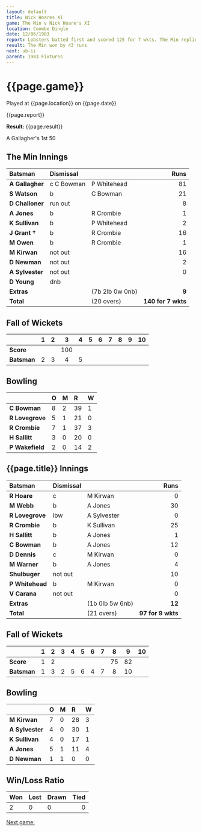 ```yaml
---
layout: default
title: Nick Hoares XI
game: The Min v Nick Hoare's XI
location: Coombe Dingle
date: 12/06/1983
report: Lobsters batted first and scored 125 for 7 wkts. The Min replied with 97 for 9 wkts (all out)
result: The Min won by 43 runs
next: ub-ii
parent: 1983 Fixtures
---
```


# {{page.game}}

Played at {{page.location}} on {{page.date}}

{{page.report}}

**Result:** {{page.result}}

A Gallagher's 1st 50

## The Min Innings

| Batsman | Dismissal |  | Runs |
|:---|:---|---|---:|
| **A Gallagher** | c C Bowman | P Whitehead | 81 | 
| **S Watson** | b | C Bowman | 21 | 
| **D Challoner** | run out | | 8 | 
| **A Jones** | b | R Crombie | 1 | 
| **K Sullivan** | b | P Whitehead | 2 | 
| **J Grant &#8224;** | b | R Crombie | 16 | 
| **M Owen** | b | R Crombie | 1 | 
| **M Kirwan** | not out | | 16 | 
| **D Newman** | not out | | 2 | 
| **A Sylvester** | not out | | 0 | 
| **D Young** | dnb | | | 
| **Extras** | | (7b 2lb 0w 0nb) | **9** | 
| **Total** | | (20 overs) | **140 for 7 wkts** | 

## Fall of Wickets

| | 1 | 2 | 3 | 4 | 5 | 6 | 7 | 8 | 9 | 10 |
|---|:---:|:---:|:---:|:---:|:---:|:---:|:---:|:---:|:---:|:---:|
| **Score** | | | 100| | | | | | | | 
| **Batsman** | 2 | 3 | 4 | 5 | | | | | | | 

## Bowling

| | O | M | R | W |
|---|:---|:---|:---|:---|
| **C Bowman** | 8 | 2 | 39 | 1 | 
| **R Lovegrove** | 5 | 1 | 21 | 0 | 
| **R Crombie** | 7 | 1 | 37 | 3 | 
| **H Sallitt** | 3 | 0 | 20 | 0 | 
| **P Wakefield** | 2 | 0 | 14 | 2 | 

## {{page.title}} Innings

| Batsman | Dismissal |  | Runs |
|:---|:---|---|---:|
| **R Hoare** | c | M Kirwan | 0 | 
| **M Webb** | b | A Jones | 30 | 
| **R Lovegrove** | lbw | A Sylvester | 0 | 
| **R Crombie** | b | K Sullivan | 25 | 
| **H Sallitt** | b | A Jones | 1 | 
| **C Bowman** | b | A Jones | 12 | 
| **D Dennis** | c | M Kirwan | 0 | 
| **M Warner** | b | A Jones | 4 | 
| **Shulbuger** | not out | | 10 | 
| **P Whitehead** | b | M Kirwan | 0 | 
| **V Carana** | not out | | 0 | 
| **Extras** | | (1b 0lb 5w 6nb) | **12** | 
| **Total** | | (21 overs) | **97 for 9 wkts** | 

## Fall of Wickets

| | 1 | 2 | 3 | 4 | 5 | 6 | 7 | 8 | 9 | 10 |
|---|:---:|:---:|:---:|:---:|:---:|:---:|:---:|:---:|:---:|:---:|
| **Score** | 1 | 2 | | | | | | 75 | 82 | | 
| **Batsman** | 1 | 3 | 2 | 5 | 6 | 4 | 7 | 8 | 10 | | 

## Bowling

| | O | M | R | W |
|---|:---|:---|:---|:---|
| **M Kirwan** | 7 | 0 | 28 | 3 | 
| **A Sylvester** | 4 | 0 | 30 | 1 | 
| **K Sullivan** | 4 | 0 | 17 | 1 | 
| **A Jones** | 5 | 1 | 11 | 4 | 
| **D Newman** | 1 | 1 | 0 | 0 | 

## Win/Loss Ratio

| Won | Lost | Drawn | Tied |
|:---|:---|:---|---:|
| 2 | 0 | 0 | 0 |

[Next game:]({{page.next}})